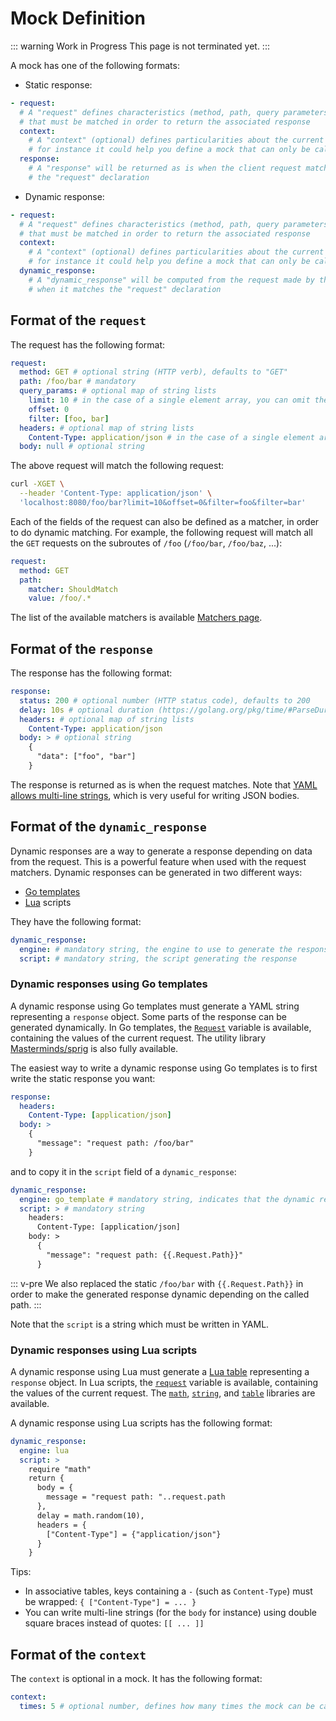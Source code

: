 # Mock Definition

::: warning Work in Progress
This page is not terminated yet.
:::

A mock has one of the following formats:

- Static response:

```yaml
- request:
  # A "request" defines characteristics (method, path, query parameters...)
  # that must be matched in order to return the associated response
  context:
    # A "context" (optional) defines particularities about the current mock,
    # for instance it could help you define a mock that can only be called 3 times
  response:
    # A "response" will be returned as is when the client request matches
    # the "request" declaration
```

- Dynamic response:

```yaml
- request:
  # A "request" defines characteristics (method, path, query parameters...)
  # that must be matched in order to return the associated response
  context:
    # A "context" (optional) defines particularities about the current mock,
    # for instance it could help you define a mock that can only be called 3 times
  dynamic_response:
    # A "dynamic_response" will be computed from the request made by the client
    # when it matches the "request" declaration
```

## Format of the `request`

The request has the following format:

```yaml
request:
  method: GET # optional string (HTTP verb), defaults to "GET"
  path: /foo/bar # mandatory
  query_params: # optional map of string lists
    limit: 10 # in the case of a single element array, you can omit the array!
    offset: 0
    filter: [foo, bar]
  headers: # optional map of string lists
    Content-Type: application/json # in the case of a single element array, you can omit the array!
  body: null # optional string
```

The above request will match the following request:

```sh
curl -XGET \
  --header 'Content-Type: application/json' \
  'localhost:8080/foo/bar?limit=10&offset=0&filter=foo&filter=bar'
```

Each of the fields of the request can also be defined as a matcher, in order to do dynamic matching. For example, the following request will match all the `GET` requests on the subroutes of `/foo` (`/foo/bar`, `/foo/baz`, ...):

```yaml
request:
  method: GET
  path:
    matcher: ShouldMatch
    value: /foo/.*
```

The list of the available matchers is available [Matchers page](https://github.com/Thiht/smocker/wiki/Matchers).

## Format of the `response`

The response has the following format:

```yaml
response:
  status: 200 # optional number (HTTP status code), defaults to 200
  delay: 10s # optional duration (https://golang.org/pkg/time/#ParseDuration), defaults to 0
  headers: # optional map of string lists
    Content-Type: application/json
  body: > # optional string
    {
      "data": ["foo", "bar"]
    }
```

The response is returned as is when the request matches. Note that [YAML allows multi-line strings](https://stackoverflow.com/a/3790497), which is very useful for writing JSON bodies.

## Format of the `dynamic_response`

Dynamic responses are a way to generate a response depending on data from the request. This is a powerful feature when used with the request matchers. Dynamic responses can be generated in two different ways:

- [Go templates](https://golang.org/pkg/text/template/)
- [Lua](https://devhints.io/lua) scripts

They have the following format:

```yaml
dynamic_response:
  engine: # mandatory string, the engine to use to generate the response
  script: # mandatory string, the script generating the response
```

### Dynamic responses using Go templates

A dynamic response using Go templates must generate a YAML string representing a `response` object. Some parts of the response can be generated dynamically. In Go templates, the [`Request`](https://godoc.org/github.com/Thiht/smocker/types#Request) variable is available, containing the values of the current request. The utility library [Masterminds/sprig](https://masterminds.github.io/sprig/) is also fully available.

The easiest way to write a dynamic response using Go templates is to first write the static response you want:

```yaml
response:
  headers:
    Content-Type: [application/json]
  body: >
    {
      "message": "request path: /foo/bar"
    }
```

and to copy it in the `script` field of a `dynamic_response`:

```yaml
dynamic_response:
  engine: go_template # mandatory string, indicates that the dynamic response must use the Go template engine
  script: > # mandatory string
    headers:
      Content-Type: [application/json]
    body: >
      {
        "message": "request path: {{.Request.Path}}"
      }
```

::: v-pre
We also replaced the static `/foo/bar` with `{{.Request.Path}}` in order to make the generated response dynamic depending on the called path.
:::

Note that the `script` is a string which must be written in YAML.

### Dynamic responses using Lua scripts

A dynamic response using Lua must generate a [Lua table](https://devhints.io/lua#lookups) representing a `response` object. In Lua scripts, the [`request`](https://godoc.org/github.com/Thiht/smocker/types#Request) variable is available, containing the values of the current request. The [`math`](http://lua-users.org/wiki/MathLibraryTutorial), [`string`](http://lua-users.org/wiki/StringLibraryTutorial), and [`table`](http://lua-users.org/wiki/TableLibraryTutorial) libraries are available.

A dynamic response using Lua scripts has the following format:

```yaml
dynamic_response:
  engine: lua
  script: >
    require "math"
    return {
      body = {
        message = "request path: "..request.path
      },
      delay = math.random(10),
      headers = {
        ["Content-Type"] = {"application/json"}
      }
    }
```

Tips:

- In associative tables, keys containing a `-` (such as `Content-Type`) must be wrapped: `{ ["Content-Type"] = ... }`
- You can write multi-line strings (for the `body` for instance) using double square braces instead of quotes: `[[ ... ]]`

## Format of the `context`

The `context` is optional in a mock. It has the following format:

```yaml
context:
  times: 5 # optional number, defines how many times the mock can be called
```
